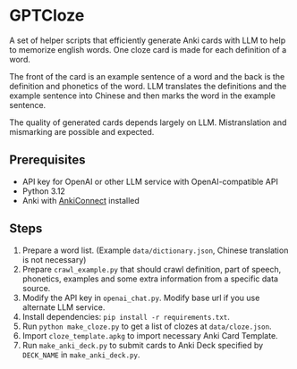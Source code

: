 # GPTCloze

A set of helper scripts that efficiently generate Anki cards with LLM to help to memorize english words. One cloze card is made for each definition of a word.

The front of the card is an example sentence of a word and the back is the definition and phonetics of the word. LLM translates the definitions and the example sentence into Chinese and then marks the word in the example sentence.

The quality of generated cards depends largely on LLM. Mistranslation and mismarking are possible and expected.

## Prerequisites

- API key for OpenAI or other LLM service with OpenAI-compatible API
- Python 3.12
- Anki with [AnkiConnect](https://ankiweb.net/shared/info/2055492159) installed

## Steps

1. Prepare a word list. (Example `data/dictionary.json`, Chinese translation is not necessary)
2. Prepare `crawl_example.py`  that should crawl definition, part of speech, phonetics, examples and some extra information from a specific data source.
3. Modify the API key in `openai_chat.py`. Modify base url if you use alternate LLM service.
4. Install dependencies: `pip install -r requirements.txt`.
5. Run `python make_cloze.py` to get a list of clozes at `data/cloze.json`.
6. Import `cloze_template.apkg` to import necessary Anki Card Template.
7. Run `make_anki_deck.py` to submit cards to Anki Deck specified by  `DECK_NAME` in `make_anki_deck.py`.

